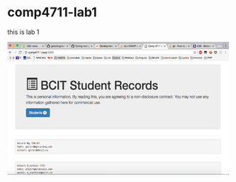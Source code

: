 # comp4711-lab1

this is lab 1

<img src="https://github.com/gerardng/comp4711-lab1/blob/master/screenshot1.png" width="500px" height="300px"/>
